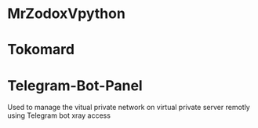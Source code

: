 # MrZodoxVpython
# Tokomard
# Telegram-Bot-Panel
Used to manage the vitual private network on virtual private server remotly using Telegram bot xray access
